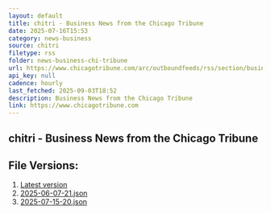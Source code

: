```yaml
---
layout: default
title: chitri - Business News from the Chicago Tribune
date: 2025-07-16T15:53
category: news-business
source: chitri
filetype: rss
folder: news-business-chi-tribune
url: https://www.chicagotribune.com/arc/outboundfeeds/rss/section/business/&sort=display_date:desc
api_key: null
cadence: hourly
last_fetched: 2025-09-03T18:52
description: Business News from the Chicago Tribune
link: https://www.chicagotribune.com
---
```


## chitri - Business News from the Chicago Tribune

<div id="data-chart"></div>
<div id="data-table"></div>
<script>
document.addEventListener('DOMContentLoaded', function(){
  document.getElementById('data-table').textContent = 'This source isn't supported for tables yet.';
});
</script>

## File Versions:
1. [Latest version](./latest.json)
2. [2025-06-07-21.json](./2025-06-07-21.json)
3. [2025-07-15-20.json](./2025-07-15-20.json)
